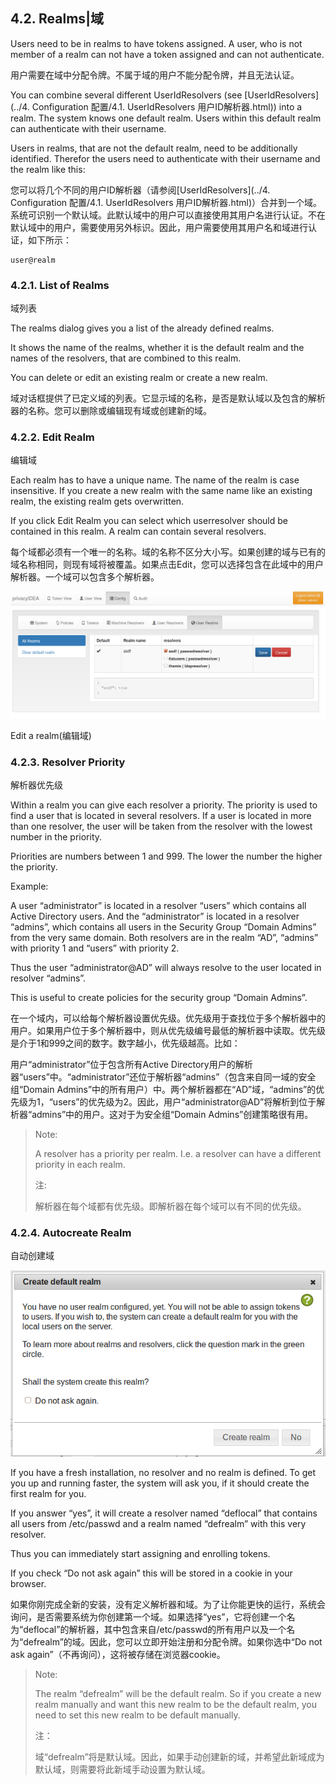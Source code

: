 ## 4.2. Realms|域

Users need to be in realms to have tokens assigned. A user, who is not member of a realm can not have a token assigned and can not authenticate.

用户需要在域中分配令牌。不属于域的用户不能分配令牌，并且无法认证。

You can combine several different UserIdResolvers (see [UserIdResolvers](../4. Configuration 配置/4.1. UserIdResolvers 用户ID解析器.html)) into a realm. The system knows one default realm. Users within this default realm can authenticate with their username.

Users in realms, that are not the default realm, need to be additionally identified. Therefor the users need to authenticate with their username and the realm like this:

您可以将几个不同的用户ID解析器（请参阅[UserIdResolvers](../4. Configuration 配置/4.1. UserIdResolvers 用户ID解析器.html)）合并到一个域。系统可识别一个默认域。此默认域中的用户可以直接使用其用户名进行认证。不在默认域中的用户，需要使用另外标识。因此，用户需要使用其用户名和域进行认证，如下所示：

```
user@realm
```

### 4.2.1. List of Realms

域列表

The realms dialog gives you a list of the already defined realms.

It shows the name of the realms, whether it is the default realm and the names of the resolvers, that are combined to this realm.

You can delete or edit an existing realm or create a new realm.

域对话框提供了已定义域的列表。它显示域的名称，是否是默认域以及包含的解析器的名称。您可以删除或编辑现有域或创建新的域。

### 4.2.2. Edit Realm

编辑域

Each realm has to have a unique name. The name of the realm is case insensitive. If you create a new realm with the same name like an existing realm, the existing realm gets overwritten.

If you click Edit Realm you can select which userresolver should be contained in this realm. A realm can contain several resolvers.

每个域都必须有一个唯一的名称。域的名称不区分大小写。如果创建的域与已有的域名称相同，则现有域将被覆盖。如果点击Edit，您可以选择包含在此域中的用户解析器。一个域可以包含多个解析器。

![edit-realm](../Contents/edit-realm.png)

Edit a realm(编辑域)

### 4.2.3. Resolver Priority

解析器优先级

Within a realm you can give each resolver a priority. The priority is used to find a user that is located in several resolvers. If a user is located in more than one resolver, the user will be taken from the resolver with the lowest number in the priority.

Priorities are numbers between 1 and 999. The lower the number the higher the priority.

Example:

A user “administrator” is located in a resolver “users” which contains all Active Directory users. And the “administrator” is located in a resolver “admins”, which contains all users in the Security Group “Domain Admins” from the very same domain. Both resolvers are in the realm “AD”, “admins” with priority 1 and “users” with priority 2.

Thus the user “administrator@AD” will always resolve to the user located in resolver “admins”.

This is useful to create policies for the security group “Domain Admins”.

在一个域内，可以给每个解析器设置优先级。优先级用于查找位于多个解析器中的用户。如果用户位于多个解析器中，则从优先级编号最低的解析器中读取。优先级是介于1和999之间的数字。数字越小，优先级越高。比如：

用户“administrator”位于包含所有Active Directory用户的解析器“users”中。“administrator”还位于解析器“admins”（包含来自同一域的安全组“Domain Admins”中的所有用户）中。两个解析器都在“AD”域，“admins”的优先级为1，“users”的优先级为2。因此，用户“administrator@AD”将解析到位于解析器“admins”中的用户。这对于为安全组“Domain Admins”创建策略很有用。

> Note:
> 
> A resolver has a priority per realm. I.e. a resolver can have a different priority in each realm.
> 
> 注:
> 
> 解析器在每个域都有优先级。即解析器在每个域可以有不同的优先级。

### 4.2.4. Autocreate Realm

自动创建域

![ask-create-realm](../Contents/ask-create-realm.png)

If you have a fresh installation, no resolver and no realm is defined. To get you up and running faster, the system will ask you, if it should create the first realm for you.

If you answer “yes”, it will create a resolver named “deflocal” that contains all users from /etc/passwd and a realm named “defrealm” with this very resolver.

Thus you can immediately start assigning and enrolling tokens.

If you check “Do not ask again” this will be stored in a cookie in your browser.

如果你刚完成全新的安装，没有定义解析器和域。为了让你能更快的运行，系统会询问，是否需要系统为你创建第一个域。如果选择“yes”，它将创建一个名为“deflocal”的解析器，其中包含来自/etc/passwd的所有用户以及一个名为“defrealm”的域。因此，您可以立即开始注册和分配令牌。如果你选中“Do not ask again”（不再询问），这将被存储在浏览器cookie。

> Note:
> 
> The realm “defrealm” will be the default realm. So if you create a new realm manually and want this new realm to be the default realm, you need to set this new realm to be default manually.
> 
> 注：
> 
> 域“defrealm”将是默认域。因此，如果手动创建新的域，并希望此新域成为默认域，则需要将此新域手动设置为默认域。